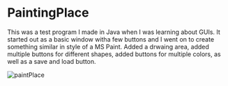 # PaintingPlace
This was a test program I made in Java when I was learning about GUIs.
It started out as a basic window witha few buttons and I went on to create something similar in style of a MS Paint. Added a drwaing area, added multiple buttons for different shapes, added buttons for multiple colors, as well as a save and load button.

![paintPlace](https://user-images.githubusercontent.com/53021624/111360675-07722880-865b-11eb-93c4-f791be7e9987.gif)
